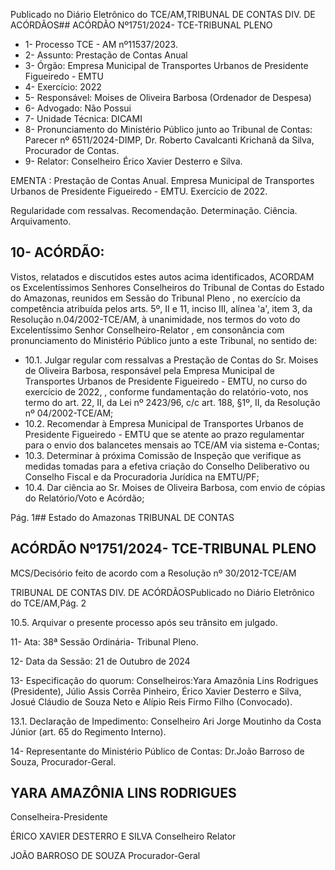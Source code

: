 Publicado  no  Diário  Eletrônico do TCE/AM,TRIBUNAL DE CONTAS DIV. DE ACÓRDÃOS## ACÓRDÃO Nº1751/2024- TCE-TRIBUNAL PLENO

- 1- Processo TCE - AM nº11537/2023.
- 2- Assunto: Prestação de Contas Anual
- 3- Órgão: Empresa Municipal de Transportes Urbanos de Presidente Figueiredo - EMTU
- 4- Exercício: 2022
- 5- Responsável: Moises de Oliveira Barbosa (Ordenador de Despesa)
- 6- Advogado: Não Possui
- 7- Unidade Técnica: DICAMI
- 8- Pronunciamento  do  Ministério  Público  junto  ao  Tribunal  de  Contas: Parecer  nº 6511/2024-DIMP, Dr. Roberto Cavalcanti Krichanã da Silva, Procurador de Contas.
- 9- Relator: Conselheiro Érico Xavier Desterro e Silva.

EMENTA : Prestação  de  Contas  Anual.  Empresa Municipal  de  Transportes  Urbanos  de  Presidente Figueiredo - EMTU. Exercício de 2022.

Regularidade com ressalvas. Recomendação. Determinação. Ciência. Arquivamento.

## 10-  ACÓRDÃO:

Vistos, relatados e discutidos estes autos acima identificados, ACORDAM os Excelentíssimos Senhores Conselheiros do Tribunal de Contas do Estado do Amazonas, reunidos em Sessão do Tribunal Pleno , no exercício da competência atribuída pelos arts. 5º, II e 11, inciso III, alínea 'a', item 3, da Resolução n.04/2002-TCE/AM, à unanimidade, nos termos do voto do Excelentíssimo Senhor Conselheiro-Relator , em consonância com pronunciamento do Ministério Público junto a este Tribunal, no sentido de:

- 10.1. Julgar regular com ressalvas a  Prestação de Contas do Sr. Moises de Oliveira Barbosa, responsável pela Empresa Municipal de Transportes  Urbanos  de  Presidente  Figueiredo  -  EMTU,  no  curso  do exercício  de  2022,  ,  conforme  fundamentação  do  relatório-voto,  nos termo do art. 22, II, da Lei nº 2423/96, c/c art. 188, §1º, II, da Resolução nº 04/2002-TCE/AM;
- 10.2. Recomendar à Empresa Municipal de Transportes Urbanos de Presidente  Figueiredo  -  EMTU que  se  atente  ao  prazo  regulamentar para o envio dos balancetes mensais ao TCE/AM via sistema e-Contas;
- 10.3. Determinar à próxima Comissão de Inspeção que verifique as medidas tomadas para a efetiva criação do Conselho Deliberativo ou Conselho Fiscal e da Procuradoria Jurídica na EMTU/PF;
- 10.4. Dar ciência ao Sr. Moises de Oliveira Barbosa, com envio de cópias do Relatório/Voto e Acórdão;

Pág. 1## Estado do Amazonas TRIBUNAL DE CONTAS

## ACÓRDÃO Nº1751/2024- TCE-TRIBUNAL PLENO

MCS/Decisório feito de acordo com a Resolução nº 30/2012-TCE/AM

TRIBUNAL DE CONTAS DIV. DE ACÓRDÃOSPublicado  no  Diário  Eletrônico do TCE/AM,Pág. 2

10.5. Arquivar o presente processo após seu trânsito em julgado.

11-  Ata: 38ª Sessão Ordinária- Tribunal Pleno.

12-  Data da Sessão: 21 de Outubro de 2024

13-  Especificação do quorum: Conselheiros:Yara Amazônia Lins Rodrigues (Presidente), Júlio Assis Corrêa Pinheiro, Érico Xavier Desterro e Silva, Josué Cláudio de Souza Neto e Alípio Reis Firmo Filho (Convocado).

13.1. Declaração de Impedimento: Conselheiro Ari Jorge Moutinho da Costa Júnior (art. 65 do Regimento Interno).

14-  Representante  do  Ministério  Público  de  Contas: Dr.João  Barroso  de  Souza, Procurador-Geral.

## YARA AMAZÔNIA LINS RODRIGUES

Conselheira-Presidente

ÉRICO XAVIER DESTERRO E SILVA Conselheiro Relator

JOÃO BARROSO DE SOUZA Procurador-Geral